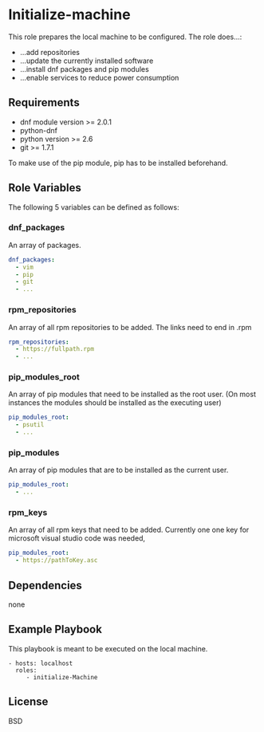 Initialize-machine
=========

This role prepares the local machine to be configured. 
The role does...: 
* ...add repositories
* ...update the currently installed software
* ...install dnf packages and pip modules
* ...enable services to reduce power consumption

Requirements
------------

* dnf module version >= 2.0.1
* python-dnf 
* python version >= 2.6
* git >= 1.7.1

To make use of the pip module, pip has to be installed beforehand. 

Role Variables
--------------

The following 5 variables can be defined as follows: 

### dnf_packages
An array of packages. 

```yaml
dnf_packages:
  - vim
  - pip
  - git
  - ... 
```

### rpm_repositories
An array of all rpm repositories to be added. 
The links need to end in .rpm 

```yaml
rpm_repositories:
  - https://fullpath.rpm
  - ... 
```
### pip_modules_root
An array of pip modules that need to be installed as the root user. 
(On most instances the modules should be installed as the executing user)

```yaml
pip_modules_root:
  - psutil
  - ... 
```

### pip_modules
An array of pip modules that are to be installed as the current user.

```yaml
pip_modules_root:
  - ... 
```

### rpm_keys
An array of all rpm keys that need to be added.
Currently one one key for microsoft visual studio code was needed, 

```yaml
pip_modules_root:
  - https://pathToKey.asc
```

Dependencies
------------

none

Example Playbook
----------------

This playbook is meant to be executed on the local machine. 

    - hosts: localhost
      roles:
         - initialize-Machine

License
-------

BSD